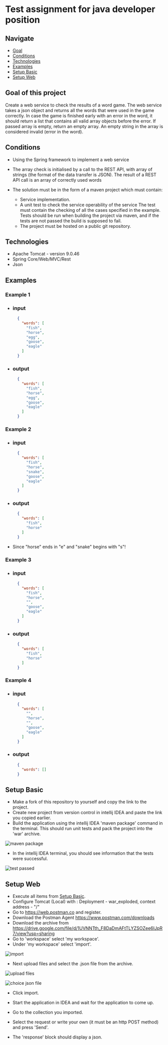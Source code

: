# Test assignment for java developer position

## Navigate
- [Goal](#goal-of-this-project)
- [Conditions](#conditions)
- [Technologies](#technologies)
- [Examples](#examples)
- [Setup Basic](#setup-basic)
- [Setup Web](#setup-web)

## Goal of this project
Create a web service to check the results of a word game. 
The web service takes a json object and returns all the words that were used in the game correctly.
In case the game is finished early with an error in the word, it should return a list that contains all valid array objects before the error. 
If passed array is empty, return an empty array. An empty string in the array is considered invalid (error in the word).

## Conditions
- Using the Spring framework to implement a web service
- The array check is initialised by a call to the REST API, with array of strings (the format of the data transfer is JSON). 
The result of a REST API call is an array of correctly used words
- The solution must be in the form of a maven project which must contain:

  - Service implementation.
  - A unit test to check the service operability
of the service The test must contain the checking of all the cases specified in the example. Tests should be run when building the project via
maven, and if the tests are not passed the build is supposed to fail.
  - The project must be hosted on a public git repository.
  
## Technologies
- Apache Tomcat - version 9.0.46
- Spring Core/Web/MVC/Rest
- Json
 
## Examples

### Example 1
- ### input
  ````json
    {
      "words": [
        "fish",
        "horse",
        "egg",
        "goose",
        "eagle"
      ]
    }
  ````
- ### output
  ````json
    {
      "words": [
        "fish",
        "horse",
        "egg",
        "goose",
        "eagle"
      ]
    }
  ````
### Example 2
- ### input
  ````json
    {
      "words": [
        "fish",
        "horse",
        "snake",
        "goose",
        "eagle"
      ]
    }
  ````
- ### output
  ````json
    {
      "words": [
        "fish",
        "horse"
      ]
    }
  ````
- Since "horse" ends in "e" and "snake" begins with "s"!
### Example 3
- ### input
  ````json
    {
      "words": [
        "fish",
        "horse",
        "",
        "goose",
        "eagle"
      ]
    }
  ````
- ### output
  ````json
    {
      "words": [
        "fish",
        "horse"
      ]
    }
  ````
### Example 4
- ### input
  ````json
    {
      "words": [
        "",
        "horse",
        "",
        "goose",
        "eagle"
      ]
    }
  ````
- ### output
  ````json
    {
      "words": []
    }
  ````
## Setup Basic
- Make a fork of this repository to yourself and copy the link to the project.
- Create new project from version control in intellij IDEA and paste the link you copied earlier.
- Build the application using the intellij IDEA 'maven package' command in the terminal.
This should run unit tests and pack the project into the 'war' archive.

![maven package](https://i2.paste.pics/D5HRO.png)

- In the intellij IDEA terminal, you should see information that the tests were successful.

![test passed](https://i2.paste.pics/D5HVX.png)

## Setup Web
- Execute all items from [Setup Basic](#setup-basic).
- Configure Tomcat (Local) with : Deployment - war_exploded, context address - "/"
- Go to https://web.postman.co and register. 
- Download the Postman Agent https://www.postman.com/downloads
- Download the archive from https://drive.google.com/file/d/1UVNNTth_F8DaDmAFtTLYZSOZee6IJpR7/view?usp=sharing
- Go to 'workspace' select 'my workspace'.
- Under 'my workspace' select 'import'.

![import](https://i2.paste.pics/D5I54.png)

- Next upload files and select the .json file from the archive. 

![upload files](https://i2.paste.pics/D5I5O.png)

![choice json file](https://i2.paste.pics/D5I6L.png)

- Click import.

- Start the application in IDEA and wait for the application to come up.
- Go to the collection you imported. 
- Select the request or write your own (it must be an http POST method) and press 'Send'.
- The 'response' block should display a json. 
